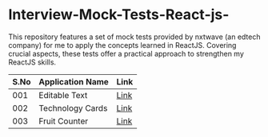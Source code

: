# Interview-Mock-Tests-React-js-
This repository features a set of mock tests provided by nxtwave (an edtech company) for me to apply the concepts learned in ReactJS. Covering crucial aspects, these tests offer a practical approach to strengthen my ReactJS skills.

| S.No | Application Name                |  Link                                  |
| -------------- | ---------------------------| --------------------------------------------------- |
| 001            | Editable Text               | [Link](http://bvreactjs47.ccbp.tech)               |
| 002            | Technology Cards            | [Link](http://bvreactjs48.ccbp.tech)                |
| 003            | Fruit Counter               | [Link](http://bvreactjs49.ccbp.tech)                |
